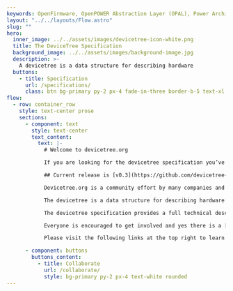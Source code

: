 ```yaml
---
keywords: OpenFirmware, OpenPOWER Abstraction Layer (OPAL), Power Architecture Platform Requirements (PAPR), Flattened Device Tree (FDT), Devicetree, Specification, data, structure
layout: "../../layouts/Flow.astro"
slug: ""
hero:
  inner_image: ../../assets/images/devicetree-icon-white.png
  title: The DeviceTree Specification
  background_image: ../../assets/images/background-image.jpg
  description: >-
    A devicetree is a data structure for describing hardware
  buttons:
    - title: Specification
      url: /specifications/
      class: btn bg-primary py-2 px-4 fade-in-three border-b-5 text-xl
flow:
  - row: container_row
    style: text-center prose
    sections:
      - component: text
        style: text-center
        text_content:
          text: |-
            # Welcome to devicetree.org

            If you are looking for the devicetree specification you’ve come to the right place!

            ## Current release is [v0.3](https://github.com/devicetree-org/devicetree-specification/releases/tag/v0.3)

            Devicetree.org is a community effort by many companies and individuals to facilitate the future evolution of the Devicetree Standard.

            The devicetree is a data structure for describing hardware. Rather than hard coding every detail of a device into an operating system, many aspects of the hardware can be described in a data structure that is passed to the operating system at boot time. The devicetree is used by OpenFirmware, OpenPOWER Abstraction Layer (OPAL), Power Architecture Platform Requirements (PAPR) and in the standalone Flattened Device Tree (FDT) form.

            The devicetree specification provides a full technical description of the devicetree data format and best practices.

            Everyone is encouraged to get involved and yes there is a [GitHub project too](https://github.com/devicetree-org/devicetree-specification)! Further information about the devicetree standard can be found throughout this website.

            Please visit the following links at the top right to learn more and the links below to participate.

      - component: buttons
        buttons_content:
          - title: Collaborate
            url: /collaborate/
            style: bg-primary py-2 px-4 text-white rounded
---
```

